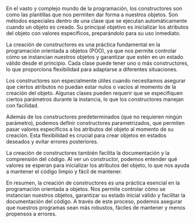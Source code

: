 En el vasto y complejo mundo de la programación, los constructores son como las plantillas que nos permiten dar forma a nuestros objetos. Son métodos especiales dentro de una clase que se ejecutan automáticamente cuando un objeto es creado. Su principal objetivo es inicializar los atributos del objeto con valores específicos, preparándolo para su uso inmediato.

La creación de constructores es una práctica fundamental en la programación orientada a objetos (POO), ya que nos permite controlar cómo se instancian nuestros objetos y garantizar que estén en un estado válido desde el principio. Cada clase puede tener uno o más constructores, lo que proporciona flexibilidad para adaptarse a diferentes situaciones.

Los constructores son especialmente útiles cuando necesitamos asegurar que ciertos atributos no puedan estar nulos o vacíos al momento de la creación del objeto. Algunas clases pueden requerir que se especifiquen ciertos parámetros durante la instancia, lo que los constructores manejan con facilidad.

Además de los constructores predeterminados (que no requieren ningún parámetro), podemos definir constructores parametrizados, que permiten pasar valores específicos a los atributos del objeto al momento de su creación. Esta flexibilidad es crucial para crear objetos en estados deseados y evitar errores posteriores.

La creación de constructores también facilita la documentación y la comprensión del código. Al ver un constructor, podemos entender qué valores se esperan para inicializar los atributos del objeto, lo que nos ayuda a mantener el código limpio y fácil de mantener.

En resumen, la creación de constructores es una práctica esencial en la programación orientada a objetos. Nos permite controlar cómo se instancian nuestros objetos, garantizar su estado inicial válido y facilitar la documentación del código. A través de este proceso, podemos asegurar que nuestros programas sean más robustos, fáciles de mantener y menos propensos a errores.
